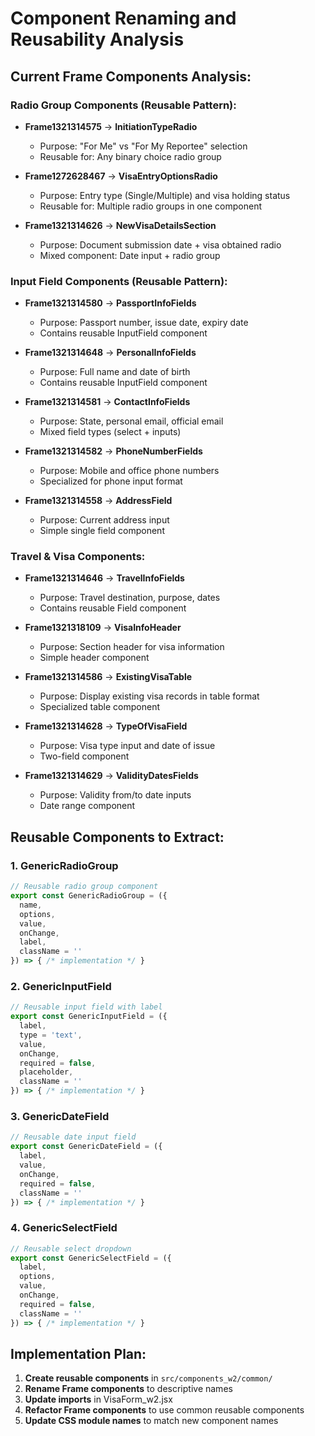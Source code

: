 # Component Renaming and Reusability Analysis

## Current Frame Components Analysis:

### Radio Group Components (Reusable Pattern):
- **Frame1321314575** → **InitiationTypeRadio** 
  - Purpose: "For Me" vs "For My Reportee" selection
  - Reusable for: Any binary choice radio group

- **Frame1272628467** → **VisaEntryOptionsRadio**
  - Purpose: Entry type (Single/Multiple) and visa holding status
  - Reusable for: Multiple radio groups in one component

- **Frame1321314626** → **NewVisaDetailsSection**
  - Purpose: Document submission date + visa obtained radio
  - Mixed component: Date input + radio group

### Input Field Components (Reusable Pattern):
- **Frame1321314580** → **PassportInfoFields**
  - Purpose: Passport number, issue date, expiry date
  - Contains reusable InputField component

- **Frame1321314648** → **PersonalInfoFields** 
  - Purpose: Full name and date of birth
  - Contains reusable InputField component

- **Frame1321314581** → **ContactInfoFields**
  - Purpose: State, personal email, official email
  - Mixed field types (select + inputs)

- **Frame1321314582** → **PhoneNumberFields**
  - Purpose: Mobile and office phone numbers
  - Specialized for phone input format

- **Frame1321314558** → **AddressField**
  - Purpose: Current address input
  - Simple single field component

### Travel & Visa Components:
- **Frame1321314646** → **TravelInfoFields**
  - Purpose: Travel destination, purpose, dates
  - Contains reusable Field component

- **Frame1321318109** → **VisaInfoHeader**
  - Purpose: Section header for visa information
  - Simple header component

- **Frame1321314586** → **ExistingVisaTable**
  - Purpose: Display existing visa records in table format
  - Specialized table component

- **Frame1321314628** → **TypeOfVisaField**
  - Purpose: Visa type input and date of issue
  - Two-field component

- **Frame1321314629** → **ValidityDatesFields**
  - Purpose: Validity from/to date inputs
  - Date range component

## Reusable Components to Extract:

### 1. GenericRadioGroup
```jsx
// Reusable radio group component
export const GenericRadioGroup = ({ 
  name, 
  options, 
  value, 
  onChange, 
  label,
  className = '' 
}) => { /* implementation */ }
```

### 2. GenericInputField  
```jsx
// Reusable input field with label
export const GenericInputField = ({ 
  label, 
  type = 'text', 
  value, 
  onChange, 
  required = false,
  placeholder,
  className = ''
}) => { /* implementation */ }
```

### 3. GenericDateField
```jsx
// Reusable date input field
export const GenericDateField = ({ 
  label, 
  value, 
  onChange, 
  required = false,
  className = ''
}) => { /* implementation */ }
```

### 4. GenericSelectField
```jsx
// Reusable select dropdown
export const GenericSelectField = ({ 
  label, 
  options, 
  value, 
  onChange, 
  required = false,
  className = ''
}) => { /* implementation */ }
```

## Implementation Plan:

1. **Create reusable components** in `src/components_w2/common/`
2. **Rename Frame components** to descriptive names
3. **Update imports** in VisaForm_w2.jsx
4. **Refactor Frame components** to use common reusable components
5. **Update CSS module names** to match new component names
